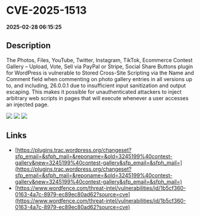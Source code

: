 # CVE-2025-1513

**2025-02-28 06:15:25**

## Description
The Photos, Files, YouTube, Twitter, Instagram, TikTok, Ecommerce Contest Gallery – Upload, Vote, Sell via PayPal or Stripe, Social Share Buttons plugin for WordPress is vulnerable to Stored Cross-Site Scripting via the Name and Comment field when commenting on photo gallery entries in all versions up to, and including, 26.0.0.1 due to insufficient input sanitization and output escaping. This makes it possible for unauthenticated attackers to inject arbitrary web scripts in pages that will execute whenever a user accesses an injected page.

![](https://img.shields.io/static/v1?label=Score&message=7.2&color=red)
![](https://img.shields.io/static/v1?label=Severity&message=HIGH&color=red)
![](https://img.shields.io/static/v1?label=CWE&message=XSS&color=green)

## Links
- [https://plugins.trac.wordpress.org/changeset?sfp_email=&sfph_mail=&reponame=&old=3245199%40contest-gallery&new=3245199%40contest-gallery&sfp_email=&sfph_mail=](https://plugins.trac.wordpress.org/changeset?sfp_email=&sfph_mail=&reponame=&old=3245199%40contest-gallery&new=3245199%40contest-gallery&sfp_email=&sfph_mail=)
- [https://www.wordfence.com/threat-intel/vulnerabilities/id/1b5cf360-0163-4a7c-8979-ec89ec80ad62?source=cve](https://www.wordfence.com/threat-intel/vulnerabilities/id/1b5cf360-0163-4a7c-8979-ec89ec80ad62?source=cve)

